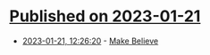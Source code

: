 # [Published on 2023-01-21](index.md)

* [2023-01-21, 12:26:20](https://news.ycombinator.com/item?id=34465958) - [Make Believe](https://sive.rs/mb)
